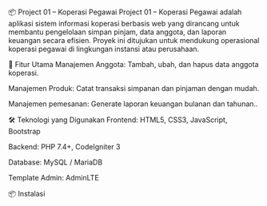 📦 Project 01 – Koperasi Pegawai
Project 01 – Koperasi Pegawai adalah aplikasi sistem informasi koperasi berbasis web yang dirancang untuk membantu pengelolaan simpan pinjam, data anggota, dan laporan keuangan secara efisien. Proyek ini ditujukan untuk mendukung operasional koperasi pegawai di lingkungan instansi atau perusahaan.

🚀 Fitur Utama
Manajemen Anggota: Tambah, ubah, dan hapus data anggota koperasi.

Manajemen Produk: Catat transaksi simpanan dan pinjaman dengan mudah.

Manajemen pemesanan: Generate laporan keuangan bulanan dan tahunan..

🛠️ Teknologi yang Digunakan
Frontend: HTML5, CSS3, JavaScript, Bootstrap

Backend: PHP 7.4+, CodeIgniter 3

Database: MySQL / MariaDB

Template Admin: AdminLTE

📦 Instalasi
